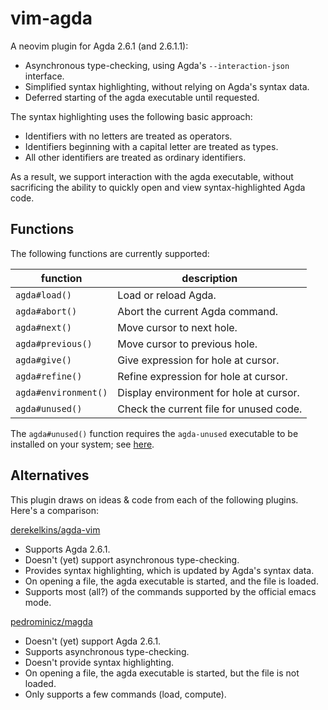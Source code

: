 # vim-agda

A neovim plugin for Agda 2.6.1 (and 2.6.1.1):

- Asynchronous type-checking, using Agda's `--interaction-json` interface.
- Simplified syntax highlighting, without relying on Agda's syntax data.
- Deferred starting of the agda executable until requested.

The syntax highlighting uses the following basic approach:

- Identifiers with no letters are treated as operators.
- Identifiers beginning with a capital letter are treated as types.
- All other identifiers are treated as ordinary identifiers.

As a result, we support interaction with the agda executable, without
sacrificing the ability to quickly open and view syntax-highlighted Agda code.

## Functions

The following functions are currently supported:

| function | description |
| --- | --- |
| `agda#load()` | Load or reload Agda. |
| `agda#abort()` | Abort the current Agda command. |
| `agda#next()` | Move cursor to next hole. |
| `agda#previous()` | Move cursor to previous hole. |
| `agda#give()` | Give expression for hole at cursor. |
| `agda#refine()` | Refine expression for hole at cursor. |
| `agda#environment()` | Display environment for hole at cursor. |
| `agda#unused()` | Check the current file for unused code. |

The `agda#unused()` function requires the `agda-unused` executable to be
installed on your system; see [here](https://github.com/msuperdock/agda-unused).

## Alternatives

This plugin draws on ideas & code from each of the following plugins. Here's a
comparison:

[derekelkins/agda-vim](https://github.com/derekelkins/agda-vim)

- Supports Agda 2.6.1.
- Doesn't (yet) support asynchronous type-checking.
- Provides syntax highlighting, which is updated by Agda's syntax data.
- On opening a file, the agda executable is started, and the file is loaded.
- Supports most (all?) of the commands supported by the official emacs mode.

[pedrominicz/magda](https://github.com/pedrominicz/magda)

- Doesn't (yet) support Agda 2.6.1.
- Supports asynchronous type-checking.
- Doesn't provide syntax highlighting.
- On opening a file, the agda executable is started, but the file is not loaded.
- Only supports a few commands (load, compute).


